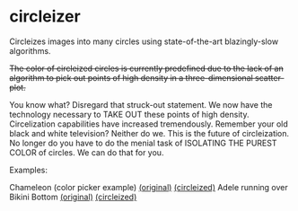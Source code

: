 circleizer
==========

Circleizes images into many circles using state-of-the-art blazingly-slow algorithms.

~~The color of circleized circles is currently predefined due to the lack of an algorithm to pick out points of high density in a three-dimensional scatter-plot.~~

You know what? Disregard that struck-out statement. We now have the technology necessary to TAKE OUT these points of high density. Circelization capabilities have increased tremendously. Remember your old black and white television? Neither do we. This is the future of circleization. No longer do you have to do the menial task of ISOLATING THE PUREST COLOR of circles. We can do that for you.



Examples:

Chameleon (color picker example) [(original)](http://i.imgur.com/Ccpsc12.jpg) [(circleized)](http://i.imgur.com/lJi4zjV.png)
Adele running over Bikini Bottom [(original)](http://i.imgur.com/9pBk9ht.jpg) [(circleized)](http://i.imgur.com/rVhSHk5.png)
